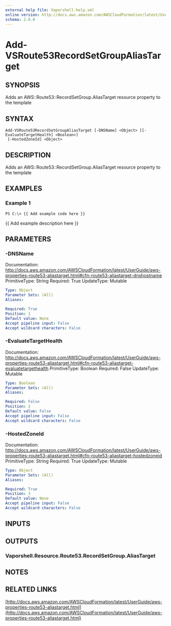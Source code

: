 ```yaml
---
external help file: Vaporshell-help.xml
online version: http://docs.aws.amazon.com/AWSCloudFormation/latest/UserGuide/aws-properties-route53-aliastarget.html
schema: 2.0.0
---
```


# Add-VSRoute53RecordSetGroupAliasTarget

## SYNOPSIS
Adds an AWS::Route53::RecordSetGroup.AliasTarget resource property to the template

## SYNTAX

```
Add-VSRoute53RecordSetGroupAliasTarget [-DNSName] <Object> [[-EvaluateTargetHealth] <Boolean>]
 [-HostedZoneId] <Object>
```

## DESCRIPTION
Adds an AWS::Route53::RecordSetGroup.AliasTarget resource property to the template

## EXAMPLES

### Example 1
```
PS C:\> {{ Add example code here }}
```

{{ Add example description here }}

## PARAMETERS

### -DNSName
Documentation: http://docs.aws.amazon.com/AWSCloudFormation/latest/UserGuide/aws-properties-route53-aliastarget.html#cfn-route53-aliastarget-dnshostname
PrimitiveType: String
Required: True
UpdateType: Mutable

```yaml
Type: Object
Parameter Sets: (All)
Aliases: 

Required: True
Position: 1
Default value: None
Accept pipeline input: False
Accept wildcard characters: False
```

### -EvaluateTargetHealth
Documentation: http://docs.aws.amazon.com/AWSCloudFormation/latest/UserGuide/aws-properties-route53-aliastarget.html#cfn-route53-aliastarget-evaluatetargethealth
PrimitiveType: Boolean
Required: False
UpdateType: Mutable

```yaml
Type: Boolean
Parameter Sets: (All)
Aliases: 

Required: False
Position: 2
Default value: False
Accept pipeline input: False
Accept wildcard characters: False
```

### -HostedZoneId
Documentation: http://docs.aws.amazon.com/AWSCloudFormation/latest/UserGuide/aws-properties-route53-aliastarget.html#cfn-route53-aliastarget-hostedzoneid
PrimitiveType: String
Required: True
UpdateType: Mutable

```yaml
Type: Object
Parameter Sets: (All)
Aliases: 

Required: True
Position: 3
Default value: None
Accept pipeline input: False
Accept wildcard characters: False
```

## INPUTS

## OUTPUTS

### Vaporshell.Resource.Route53.RecordSetGroup.AliasTarget

## NOTES

## RELATED LINKS

[http://docs.aws.amazon.com/AWSCloudFormation/latest/UserGuide/aws-properties-route53-aliastarget.html](http://docs.aws.amazon.com/AWSCloudFormation/latest/UserGuide/aws-properties-route53-aliastarget.html)

